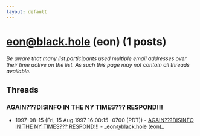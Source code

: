 ```yaml
---
layout: default
---
```


# eon@black.hole (eon) (1 posts)

_Be aware that many list participants used multiple email addresses over their time active on the list. As such this page may not contain all threads available._

## Threads

### AGAIN???DISINFO IN THE NY TIMES???  RESPOND!!!
+ 1997-08-15 (Fri, 15 Aug 1997 16:00:15 -0700 (PDT)) - [AGAIN???DISINFO IN THE NY TIMES???  RESPOND!!!](/archive/1997/08/04cb0be4bda0119a343f514540a63c2a4a55c1db7cca05c2e8f5074dc73d94cd) - _eon@black.hole (eon)_


